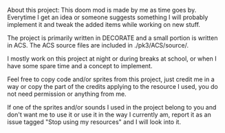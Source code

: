 About this project:
This doom mod is made by me as time goes by. Everytime I get an idea or someone suggests something I will probably implement it
and tweak the added items while working on new stuff.

The project is primarily written in DECORATE and a small portion is written in ACS. The ACS source files are included in ./pk3/ACS/source/.

I mostly work on this project at night or during breaks at school, or when I have some spare time and a concept to implement.

Feel free to copy code and/or sprites from this project, just credit me in a way or copy the part of the credits applying to the resource I used, you do not need permission or anything from me.

If one of the sprites and/or sounds I used in the project belong to you and don't want me to use it or use it in the way I currently am, report it as an issue tagged "Stop using my resources" and I will look into it.